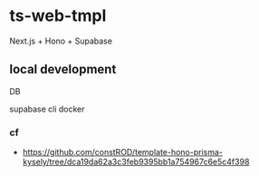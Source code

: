# ts-web-tmpl
Next.js + Hono + Supabase

## local development

DB 

supabase cli docker 



### cf

- https://github.com/constROD/template-hono-prisma-kysely/tree/dca19da62a3c3feb9395bb1a754967c6e5c4f398